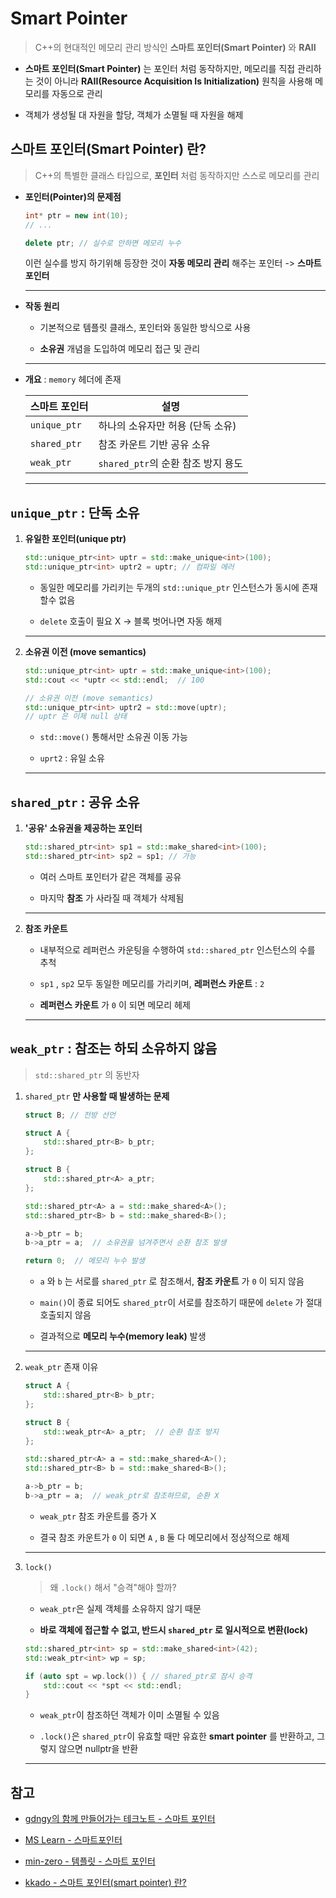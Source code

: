 # Smart Pointer

>  C++의 현대적인 메모리 관리 방식인 **스마트 포인터(Smart Pointer)** 와 **RAII**

- **스마트 포인터(Smart Pointer)** 는 포인터 처럼 동작하지만, 메모리를 직접 관리하는 것이 아니라 **RAII(Resource Acquisition Is Initialization)** 원칙을 사용해 메모리를 자동으로 관리

- 객체가 생성될 대 자원을 할당, 객체가 소멸될 때 자원을 해제


## 스마트 포인터(Smart Pointer) 란?

> C++의 특별한 클래스 타입으로, **포인터** 처럼 동작하지만 스스로 메모리를 관리

- **포인터(Pointer)의 문제점**

   ```cpp
   int* ptr = new int(10);
   // ...

   delete ptr; // 실수로 안하면 메모리 누수
   ```

   이런 실수를 방지 하기위해 등장한 것이 **자동 메모리 관리** 해주는 포인터 -> **스마트 포인터**

   ---

- **작동 원리**

   - 기본적으로 템플릿 클래스, 포인터와 동일한 방식으로 사용

   - **소유권** 개념을 도입하여 메모리 접근 및 관리

   ---

- **개요** : `memory` 헤더에 존재

   | 스마트 포인터      | 설명                        |
   | ------------ | ------------------------- |
   | `unique_ptr` | 하나의 소유자만 허용 (단독 소유)       |
   | `shared_ptr` | 참조 카운트 기반 공유 소유           |
   | `weak_ptr`   | `shared_ptr`의 순환 참조 방지 용도 |

   ---

## `unique_ptr` : 단독 소유

1. **유일한 포인터(unique ptr)**

   ```cpp
   std::unique_ptr<int> uptr = std::make_unique<int>(100);
   std::unique_ptr<int> uptr2 = uptr; // 컴파일 에러 
   ```

   - 동일한 메모리를 가리키는 두개의 `std::unique_ptr` 인스턴스가 동시에 존재할수 없음
   
   - `delete` 호출이 필요 X -> 블록 벗어나면 자동 해제

   ---

2. **소유권 이전 (move semantics)**

   ```cpp
   std::unique_ptr<int> uptr = std::make_unique<int>(100);
   std::cout << *uptr << std::endl;  // 100

   // 소유권 이전 (move semantics)
   std::unique_ptr<int> uptr2 = std::move(uptr);
   // uptr 은 이제 null 상태
   ```
 
   - `std::move()` 통해서만 소유권 이동 가능

   - `uprt2` : 유일 소유

   ---

## `shared_ptr` : 공유 소유

1. **'공유' 소유권을 제공하는 포인터**

   ```cpp
   std::shared_ptr<int> sp1 = std::make_shared<int>(100);
   std::shared_ptr<int> sp2 = sp1; // 가능
   ```

   - 여러 스마트 포인터가 같은 객체를 공유

   - 마지막 **참조** 가 사라질 때 객체가 삭제됨

   ---

2. **참조 카운트**

   - 내부적으로 레퍼런스 카운팅을 수행하여 `std::shared_ptr` 인스턴스의 수를 추척

   - `sp1` , `sp2` 모두 동일한 메모리를 가리키며, **레퍼런스 카운트** : `2`

   - **레퍼런스 카운트** 가 `0` 이 되면 메모리 헤제

   ---

## `weak_ptr` : 참조는 하되 소유하지 않음

> `std::shared_ptr` 의 동반자

1. `shared_ptr` **만 사용할 때 발생하는 문제**

   ```cpp
   struct B; // 전방 선언

   struct A {
       std::shared_ptr<B> b_ptr;
   };

   struct B {
       std::shared_ptr<A> a_ptr;
   };
   ```

   ```cpp
   std::shared_ptr<A> a = std::make_shared<A>();
   std::shared_ptr<B> b = std::make_shared<B>();
   
   a->b_ptr = b;
   b->a_ptr = a;  // 소유권을 넘겨주면서 순환 참조 발생

   return 0;  // 메모리 누수 발생
   ```
   
   - `a` 와 `b` 는 서로를 `shared_ptr` 로 참조해서, **참조 카운트** 가 `0` 이 되지 않음

   - `main()`이 종료 되어도 `shared_ptr`이 서로를 참조하기 때문에 `delete` 가 절대 호출되지 않음

   - 결과적으로 **메모리 누수(memory leak)** 발생

   ---

2. `weak_ptr` 존재 이유

   ```cpp
   struct A {
       std::shared_ptr<B> b_ptr;
   };

   struct B {
       std::weak_ptr<A> a_ptr;  // 순환 참조 방지
   };
   ```

   ```cpp
   std::shared_ptr<A> a = std::make_shared<A>();
   std::shared_ptr<B> b = std::make_shared<B>();
   
   a->b_ptr = b;
   b->a_ptr = a;  // weak_ptr로 참조하므로, 순환 X
   ```

   - `weak_ptr` 참조 카운트를 증가 X

   - 결국 참조 카운트가 `0` 이 되면 `A` , `B` 둘 다 메모리에서 정상적으로 해제

   ---

3. `lock()`

   > 왜 `.lock()` 해서 "승격"해야 할까?

   - `weak_ptr`은 실제 객체를 소유하지 않기 때문

   - **바로 객체에 접근할 수 없고, 반드시 `shared_ptr` 로 일시적으로 변환(lock)**

   ```cpp
   std::shared_ptr<int> sp = std::make_shared<int>(42);
   std::weak_ptr<int> wp = sp;

   if (auto spt = wp.lock()) { // shared_ptr로 잠시 승격
       std::cout << *spt << std::endl;
   }
   ```

   - `weak_ptr`이 참조하던 객체가 이미 소멸될 수 있음

   - `.lock()`은 `shared_ptr`이 유효할 때만 유효한 **smart pointer** 를 반환하고, 그렇지 않으면 nullptr을 반환

   ---

## 참고

- [gdngy의 함께 만들어가는 테크노트 - 스마트 포인터](https://gdngy.tistory.com/183)

- [MS Learn - 스마트포인터](https://learn.microsoft.com/ko-kr/cpp/cpp/smart-pointers-modern-cpp?view=msvc-170)

- [min-zero - 템플릿 - 스마트 포인터](https://min-zero.tistory.com/entry/C-STL-1-3-%ED%85%9C%ED%94%8C%EB%A6%BF-%EC%8A%A4%EB%A7%88%ED%8A%B8-%ED%8F%AC%EC%9D%B8%ED%84%B0smart-pointer)

- [kkado - 스마트 포인터(smart pointer) 란?](https://velog.io/@dltmdrl1244/C-%EC%8A%A4%EB%A7%88%ED%8A%B8-%ED%8F%AC%EC%9D%B8%ED%84%B0smart-pointer-%EB%9E%80)